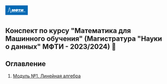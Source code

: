 # <img src='./static/img/mipt-icon.png' width="70" height="30"> 

Конспект по курсу "Математика для Машинного обучения" (Магистратура "Науки о данных" МФТИ - 2023/2024) :blue_book:  
---
## Оглавление
1. [Модуль №1. Линейная алгебра](Module1)


